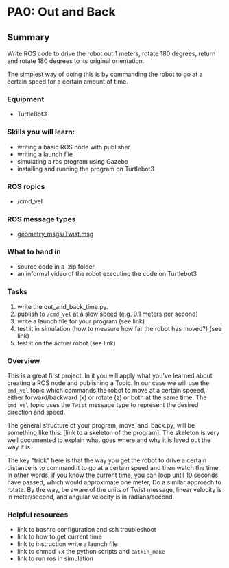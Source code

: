 # PA0: Out and Back

## Summary
Write ROS code to drive the robot out 1 meters, rotate 180 degrees, return and rotate 180 degrees to its original orientation. 

The simplest way of doing this is by commanding the robot to go at a certain speed for a certain amount of time.

### Equipment
- TurtleBot3

### Skills you will learn:
- writing a basic ROS node with publisher
- writing a launch file
- simulating a ros program using Gazebo
- installing and running the program on Turtlebot3
  
### ROS ropics
- /cmd_vel

### ROS message types
- [geometry_msgs/Twist.msg](http://docs.ros.org/melodic/api/sensor_msgs/html/msg/LaserScan.html)

### What to hand in
- source code in a .zip folder
- an informal video of the robot executing the code on Turtlebot3
  
### Tasks
1. write the out_and_back_time.py.
1. publish to `/cmd_vel` at a slow speed (e.g. 0.1 meters per second)
1. write a launch file for your program (see link)
1. test it in simulation (how to measure how far the robot has moved?) (see link)
1. test it on the actual robot (see link)

### Overview
This is a great first project. In it you will apply what you've learned about creating a ROS node and publishing a Topic. In our case we will use the `cmd_vel` topic which commands the robot to move at a certain speeed, either forward/backward (x) or rotate (z) or both at the same time. The `cmd_vel` topic uses the `Twist` message type to represent the desired direction and speed.

The general structure of your program, move_and_back.py, will be something like this: [link to a skeleton of the program]. The skeleton is very well documented to explain what goes where and why it is layed out the way it is.

The key "trick" here is that the way you get the robot to drive a certain distance is to command it to go at a certain speed and then watch the time. In other words, if you know the current time, you can loop until 10 seconds have passed, which would approximate one meter, Do a similar approach to rotate. By the way, be aware of the units of Twist message, linear velocity is in meter/second, and angular velocity is in radians/second.

### Helpful resources
- link to bashrc configuration and ssh troubleshoot
- link to how to get current time
- link to instruction write a launch file
- link to chmod +x the python scripts and `catkin_make`
- link to run ros in simulation
